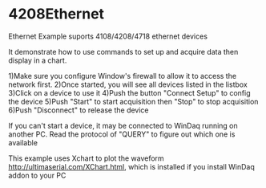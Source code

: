 # 4208Ethernet
 Ethernet Example suports 4108/4208/4718 ethernet devices
 
 It demonstrate how to use commands to set up and acquire data then display in a chart.
 
 1)Make sure you configure Window's firewall to allow it to access the network first. 
 2)Once started, you will see all devices listed in the listbox
 3)Click on a device to use it
 4)Push the button "Connect Setup" to config the device
 5)Push "Start" to start acquisition then "Stop" to stop acquisition
 6)Push "Disconnect" to release the device
 
 If you can't start a device, it may be connected to WinDaq running on another PC. Read the protocol of "QUERY" to figure out which one is available 
 
 This example uses Xchart to plot the waveform http://ultimaserial.com/XChart.html, which is installed if you install WinDaq addon to your PC 
